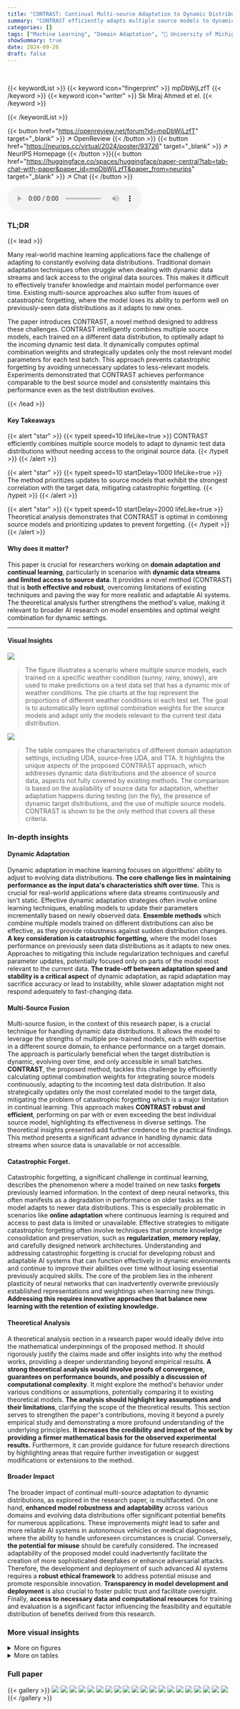```yaml
---
title: "CONTRAST: Continual Multi-source Adaptation to Dynamic Distributions"
summary: "CONTRAST efficiently adapts multiple source models to dynamic data distributions by optimally weighting models and selectively updating only the most relevant ones, achieving robust performance withou..."
categories: []
tags: ["Machine Learning", "Domain Adaptation", "🏢 University of Michigan",]
showSummary: true
date: 2024-09-26
draft: false
---
```


<br>

{{< keywordList >}}
{{< keyword icon="fingerprint" >}} mpDbWjLzfT {{< /keyword >}}
{{< keyword icon="writer" >}} Sk Miraj Ahmed et el. {{< /keyword >}}
 
{{< /keywordList >}}

{{< button href="https://openreview.net/forum?id=mpDbWjLzfT" target="_blank" >}}
↗ OpenReview
{{< /button >}}
{{< button href="https://neurips.cc/virtual/2024/poster/93726" target="_blank" >}}
↗ NeurIPS Homepage
{{< /button >}}{{< button href="https://huggingface.co/spaces/huggingface/paper-central?tab=tab-chat-with-paper&paper_id=mpDbWjLzfT&paper_from=neurips" target="_blank" >}}
↗ Chat
{{< /button >}}



<audio controls>
    <source src="https://ai-paper-reviewer.com/mpDbWjLzfT/podcast.wav" type="audio/wav">
    Your browser does not support the audio element.
</audio>


### TL;DR


{{< lead >}}

Many real-world machine learning applications face the challenge of adapting to constantly evolving data distributions.  Traditional domain adaptation techniques often struggle when dealing with dynamic data streams and lack access to the original data sources.  This makes it difficult to effectively transfer knowledge and maintain model performance over time. Existing multi-source approaches also suffer from issues of catastrophic forgetting, where the model loses its ability to perform well on previously-seen data distributions as it adapts to new ones.

The paper introduces CONTRAST, a novel method designed to address these challenges. CONTRAST intelligently combines multiple source models, each trained on a different data distribution, to optimally adapt to the incoming dynamic test data. It dynamically computes optimal combination weights and strategically updates only the most relevant model parameters for each test batch.  This approach prevents catastrophic forgetting by avoiding unnecessary updates to less-relevant models.  Experiments demonstrated that CONTRAST achieves performance comparable to the best source model and consistently maintains this performance even as the test distribution evolves.

{{< /lead >}}


#### Key Takeaways

{{< alert "star" >}}
{{< typeit speed=10 lifeLike=true >}} CONTRAST efficiently combines multiple source models to adapt to dynamic test data distributions without needing access to the original source data. {{< /typeit >}}
{{< /alert >}}

{{< alert "star" >}}
{{< typeit speed=10 startDelay=1000 lifeLike=true >}} The method prioritizes updates to source models that exhibit the strongest correlation with the target data, mitigating catastrophic forgetting. {{< /typeit >}}
{{< /alert >}}

{{< alert "star" >}}
{{< typeit speed=10 startDelay=2000 lifeLike=true >}} Theoretical analysis demonstrates that CONTRAST is optimal in combining source models and prioritizing updates to prevent forgetting. {{< /typeit >}}
{{< /alert >}}

#### Why does it matter?
This paper is crucial for researchers working on **domain adaptation and continual learning**, particularly in scenarios with **dynamic data streams and limited access to source data**.  It provides a novel method (CONTRAST) that is **both effective and robust**, overcoming limitations of existing techniques and paving the way for more realistic and adaptable AI systems.  The theoretical analysis further strengthens the method's value, making it relevant to broader AI research on model ensembles and optimal weight combination for dynamic settings. 

------
#### Visual Insights



![](https://ai-paper-reviewer.com/mpDbWjLzfT/figures_1_1.jpg)

> The figure illustrates a scenario where multiple source models, each trained on a specific weather condition (sunny, rainy, snowy), are used to make predictions on a test data set that has a dynamic mix of weather conditions. The pie charts at the top represent the proportions of different weather conditions in each test set. The goal is to automatically learn optimal combination weights for the source models and adapt only the models relevant to the current test data distribution.





![](https://ai-paper-reviewer.com/mpDbWjLzfT/tables_2_1.jpg)

> The table compares the characteristics of different domain adaptation settings, including UDA, source-free UDA, and TTA.  It highlights the unique aspects of the proposed CONTRAST approach, which addresses dynamic data distributions and the absence of source data, aspects not fully covered by existing methods. The comparison is based on the availability of source data for adaptation, whether adaptation happens during testing (on the fly), the presence of dynamic target distributions, and the use of multiple source models. CONTRAST is shown to be the only method that covers all these criteria.





### In-depth insights


#### Dynamic Adaptation
Dynamic adaptation in machine learning focuses on algorithms' ability to adjust to evolving data distributions.  **The core challenge lies in maintaining performance as the input data's characteristics shift over time.**  This is crucial for real-world applications where data streams continuously and isn't static.  Effective dynamic adaptation strategies often involve online learning techniques, enabling models to update their parameters incrementally based on newly observed data.  **Ensemble methods** which combine multiple models trained on different distributions can also be effective, as they provide robustness against sudden distribution changes.   **A key consideration is catastrophic forgetting**, where the model loses performance on previously seen data distributions as it adapts to new ones.  Approaches to mitigating this include regularization techniques and careful parameter updates, potentially focused only on parts of the model most relevant to the current data.  **The trade-off between adaptation speed and stability is a critical aspect** of dynamic adaptation, as rapid adaptation may sacrifice accuracy or lead to instability, while slower adaptation might not respond adequately to fast-changing data.

#### Multi-Source Fusion
Multi-source fusion, in the context of this research paper, is a crucial technique for handling dynamic data distributions.  It allows the model to leverage the strengths of multiple pre-trained models, each with expertise in a different source domain, to enhance performance on a target domain. The approach is particularly beneficial when the target distribution is dynamic, evolving over time, and only accessible in small batches. **CONTRAST**, the proposed method, tackles this challenge by efficiently calculating optimal combination weights for integrating source models continuously, adapting to the incoming test data distribution. It also strategically updates only the most correlated model to the target data, mitigating the problem of catastrophic forgetting which is a major limitation in continual learning.  This approach makes **CONTRAST robust and efficient**, performing on par with or even exceeding the best individual source model, highlighting its effectiveness in diverse settings. The theoretical insights presented add further credence to the practical findings. This method presents a significant advance in handling dynamic data streams when source data is unavailable or not accessible.

#### Catastrophic Forget.
Catastrophic forgetting, a significant challenge in continual learning, describes the phenomenon where a model trained on new tasks **forgets** previously learned information.  In the context of deep neural networks, this often manifests as a degradation in performance on older tasks as the model adapts to newer data distributions. This is especially problematic in scenarios like **online adaptation** where continuous learning is required and access to past data is limited or unavailable.  Effective strategies to mitigate catastrophic forgetting often involve techniques that promote knowledge consolidation and preservation, such as **regularization**, **memory replay**, and carefully designed network architectures.  Understanding and addressing catastrophic forgetting is crucial for developing robust and adaptable AI systems that can function effectively in dynamic environments and continue to improve their abilities over time without losing essential previously acquired skills.  The core of the problem lies in the inherent plasticity of neural networks that can inadvertently overwrite previously established representations and weightings when learning new things. **Addressing this requires innovative approaches that balance new learning with the retention of existing knowledge.**

#### Theoretical Analysis
A theoretical analysis section in a research paper would ideally delve into the mathematical underpinnings of the proposed method.  It should rigorously justify the claims made and offer insights into why the method works, providing a deeper understanding beyond empirical results.  **A strong theoretical analysis would involve proofs of convergence, guarantees on performance bounds, and possibly a discussion of computational complexity**. It might explore the method's behavior under various conditions or assumptions, potentially comparing it to existing theoretical models.  **The analysis should highlight key assumptions and their limitations**, clarifying the scope of the theoretical results.  This section serves to strengthen the paper's contributions, moving it beyond a purely empirical study and demonstrating a more profound understanding of the underlying principles.  **It increases the credibility and impact of the work by providing a firmer mathematical basis for the observed experimental results.**  Furthermore, it can provide guidance for future research directions by highlighting areas that require further investigation or suggest modifications or extensions to the method.

#### Broader Impact
The broader impact of continual multi-source adaptation to dynamic distributions, as explored in the research paper, is multifaceted.  On one hand, **enhanced model robustness and adaptability** across various domains and evolving data distributions offer significant potential benefits for numerous applications.  These improvements might lead to safer and more reliable AI systems in autonomous vehicles or medical diagnoses, where the ability to handle unforeseen circumstances is crucial.  Conversely, **the potential for misuse** should be carefully considered.  The increased adaptability of the proposed model could inadvertently facilitate the creation of more sophisticated deepfakes or enhance adversarial attacks.  Therefore, the development and deployment of such advanced AI systems requires a **robust ethical framework** to address potential misuse and promote responsible innovation.  **Transparency in model development and deployment** is also crucial to foster public trust and facilitate oversight.  Finally, **access to necessary data and computational resources** for training and evaluation is a significant factor influencing the feasibility and equitable distribution of benefits derived from this research.


### More visual insights

<details>
<summary>More on figures
</summary>


![](https://ai-paper-reviewer.com/mpDbWjLzfT/figures_4_1.jpg)

> This figure illustrates the CONTRAST framework's operation during the test phase.  It involves two steps: first, calculating optimal combination weights for multiple source models based on the current test batch's distribution; second, updating the parameters of the model most strongly correlated with the test distribution using existing test-time adaptation methods. The figure visually depicts these steps, highlighting the backpropagation of combination weights and model parameter updates. The use of a weighted pseudo-label aids in combining source model outputs.


![](https://ai-paper-reviewer.com/mpDbWjLzfT/figures_6_1.jpg)

> This figure illustrates the CONTRAST framework's two main steps for each test batch: 1) learning optimal combination weights for source models using weighted pseudo-labels and Shannon entropy minimization, and 2) updating parameters of the source model with the highest weight using a state-of-the-art TTA method.  The figure visually depicts the flow of data, weight calculation, model updates and information between time steps, emphasizing the continuous adaptation process.


![](https://ai-paper-reviewer.com/mpDbWjLzfT/figures_9_1.jpg)

> This figure compares the performance of CONTRAST against three baseline single-source test time adaptation methods (Tent, CoTTA, and EaTA) in terms of maintaining source knowledge during dynamic adaptation.  The top panel shows the classification accuracy of each method across 15 noisy domains of CIFAR-100C. The bottom panel shows the loss of classification accuracy (forgetting) on the source test sets.  The results demonstrate that CONTRAST effectively mitigates catastrophic forgetting, maintaining consistently high accuracy on source domains even after adapting to multiple target domains.


![](https://ai-paper-reviewer.com/mpDbWjLzfT/figures_22_1.jpg)

> This figure compares the semantic segmentation results of CONTRAST with the baseline Tent method on the ACDC dataset. Four rows represent different weather conditions (rain, snow, fog, night) with the input image, ground truth mask, Tent-best results, and CONTRAST results.  It visually demonstrates that CONTRAST provides better segmentation results than the baseline method, especially in challenging weather conditions.


</details>




<details>
<summary>More on tables
</summary>


![](https://ai-paper-reviewer.com/mpDbWjLzfT/tables_8_1.jpg)
> This table presents the results of experiments conducted on the CIFAR-100C dataset, which involves adapting four source models (trained on different weather conditions) to 15 sequential test domains with varying weather conditions.  The table compares the performance of the proposed CONTRAST method against three baseline methods (Tent, EaTA, and COTTA), illustrating that CONTRAST consistently outperforms the best-performing single-source adaptation method (X-Best) across all test domains. The results highlight CONTRAST's ability to optimally combine multiple source models and retain source knowledge effectively over time.

![](https://ai-paper-reviewer.com/mpDbWjLzfT/tables_8_2.jpg)
> This table presents the results of the experiment conducted on the Office-Home dataset. The experiment is set up in a way that three source models are trained using three domains from the Office-Home dataset, and they are used for testing on the remaining domain. This is a test-time adaptation (TTA) setting. The table compares the performance of the proposed method (X+CONTRAST) with several baseline methods (X). The results show that the proposed method consistently outperforms all baselines in terms of error rate. The table highlights the effectiveness of the proposed method in adapting to the target domain even without access to the source data during the test-time adaptation.

![](https://ai-paper-reviewer.com/mpDbWjLzfT/tables_16_1.jpg)
> This table presents the results of the digit classification experiment.  Four source models are trained on four different digit datasets (MNIST-M, MNIST, USPS, SVHN, and Synthetic Digits). Each column represents a target dataset (one of the five datasets is held out as a target for each test). The table shows that using the CONTRAST method with different test-time adaptation methods (Tent, EaTA, CoTTA) consistently outperforms the best individual source model for each adaptation setting.  The table reports the error rate (percentage of misclassified samples) for each method and each dataset. 

![](https://ai-paper-reviewer.com/mpDbWjLzfT/tables_16_2.jpg)
> This table presents the results of applying CONTRAST and several baseline methods on the CIFAR-100C dataset.  Four source models (trained on 'Clear', 'Snow', 'Fog', and 'Frost' conditions) are used for continual adaptation across 15 noisy test domains.  The table shows error rates (%) for each method across the domains, demonstrating that CONTRAST consistently outperforms baseline single-source methods by effectively combining multiple source models while mitigating catastrophic forgetting.

![](https://ai-paper-reviewer.com/mpDbWjLzfT/tables_17_1.jpg)
> This table presents the error rate results on the Office-Home dataset under the same experimental setting as Table 3 (Appendix) with Tent as the adaptation method, but with different initialization and learning rate choices for solving the optimization in (4). It is evident from the table that our chosen initialization and adaptive learning rate result in the highest accuracy gain.

![](https://ai-paper-reviewer.com/mpDbWjLzfT/tables_17_2.jpg)
> This ablation study in Section D.1 of the paper compares the performance of CONTRAST using two different weight initialization methods: one based on entropy and another based on KL divergence.  The results show that initializing weights based on KL divergence, which favors the most correlated source model, significantly outperforms entropy-based initialization, demonstrating the superiority of the proposed initialization strategy in achieving optimal performance.

![](https://ai-paper-reviewer.com/mpDbWjLzfT/tables_18_1.jpg)
> This table presents an ablation study on the model update policy within the CONTRAST framework using CoTTA as the underlying single-source adaptation method. It compares the performance of four different strategies: updating all models, updating only the least correlated model, updating a subset of models based on weights, and updating only the most correlated model. The results, presented as error rates, show that updating only the most correlated model yields the best performance, highlighting the effectiveness of this approach in preventing catastrophic forgetting.

![](https://ai-paper-reviewer.com/mpDbWjLzfT/tables_18_2.jpg)
> This table presents the ablation study on the model update policy of CONTRAST using CoTTA as the single-source adaptation method. It compares four different update strategies: updating all models, updating only the least correlated model, updating a subset of models, and updating only the most correlated model. The results, presented as error rates, show that updating only the most correlated model yields the best performance, highlighting the effectiveness of the proposed approach in mitigating catastrophic forgetting.

![](https://ai-paper-reviewer.com/mpDbWjLzfT/tables_18_3.jpg)
> This table presents the results of applying CONTRAST and several baseline methods (Tent, COTTA, EaTA) on the CIFAR-100C dataset with 15 different noise types.  Four source models (trained on clean images and three different noise types) are used for multi-source adaptation. The table shows the error rate for each method across all noise types, demonstrating the superiority of CONTRAST in achieving lower error rates while mitigating catastrophic forgetting.  The 'X-Best' and 'X+CONTRAST' columns represent the best single-source performance and the performance when integrating each single-source method with CONTRAST, respectively.

![](https://ai-paper-reviewer.com/mpDbWjLzfT/tables_19_1.jpg)
> This table compares the performance of CONTRAST+Tent against the DECISION method from a prior work on multi-source domain adaptation.  The comparison highlights the superior performance of CONTRAST+Tent, particularly in online adaptation settings where data arrives in batches.  The results are presented as error rates (percentage) across various noise conditions (GN to JPEG) in the CIFAR-100C dataset. The lower the error rate, the better the performance.

![](https://ai-paper-reviewer.com/mpDbWjLzfT/tables_19_2.jpg)
> This table presents the results of applying the CONTRAST method and several baselines on the CIFAR-100C dataset.  Four source models (trained on 'Clear', 'Snow', 'Fog', and 'Frost' conditions) are used, and their performance is evaluated across 15 different noisy test domains. The table compares the error rates (lower is better) of CONTRAST against several single-source adaptation methods (Tent, EaTA, COTTA), showing the best and worst performance achieved by each method across the 15 test domains.  The results demonstrate that CONTRAST consistently outperforms even the best-performing single-source method in a dynamic setting, highlighting its effectiveness in combining source models and mitigating forgetting.

![](https://ai-paper-reviewer.com/mpDbWjLzfT/tables_20_1.jpg)
> This table presents the results of semantic segmentation on the ACDC dataset using models trained on Cityscapes and its noisy variants.  The experiment uses a static test distribution with various weather conditions. The table shows that the proposed CONTRAST method outperforms the baseline Tent method in terms of mean Intersection over Union (mIoU).

![](https://ai-paper-reviewer.com/mpDbWjLzfT/tables_21_1.jpg)
> This table presents the results of the proposed CONTRAST method on the CIFAR-100C dataset, which involves 15 test domains with varying levels of noise (Snow, Fog, Frost).  The table compares the performance of CONTRAST against several baseline methods (Tent, EaTA, and COTTA). Each baseline is tested both individually (X-Best and X-Worst) and integrated into CONTRAST (X+CONTRAST). The error rates (in %) are presented for each method, demonstrating that CONTRAST consistently outperforms the best individual baseline across all test domains.

</details>




### Full paper

{{< gallery >}}
<img src="https://ai-paper-reviewer.com/mpDbWjLzfT/1.png" class="grid-w50 md:grid-w33 xl:grid-w25" />
<img src="https://ai-paper-reviewer.com/mpDbWjLzfT/2.png" class="grid-w50 md:grid-w33 xl:grid-w25" />
<img src="https://ai-paper-reviewer.com/mpDbWjLzfT/3.png" class="grid-w50 md:grid-w33 xl:grid-w25" />
<img src="https://ai-paper-reviewer.com/mpDbWjLzfT/4.png" class="grid-w50 md:grid-w33 xl:grid-w25" />
<img src="https://ai-paper-reviewer.com/mpDbWjLzfT/5.png" class="grid-w50 md:grid-w33 xl:grid-w25" />
<img src="https://ai-paper-reviewer.com/mpDbWjLzfT/6.png" class="grid-w50 md:grid-w33 xl:grid-w25" />
<img src="https://ai-paper-reviewer.com/mpDbWjLzfT/7.png" class="grid-w50 md:grid-w33 xl:grid-w25" />
<img src="https://ai-paper-reviewer.com/mpDbWjLzfT/8.png" class="grid-w50 md:grid-w33 xl:grid-w25" />
<img src="https://ai-paper-reviewer.com/mpDbWjLzfT/9.png" class="grid-w50 md:grid-w33 xl:grid-w25" />
<img src="https://ai-paper-reviewer.com/mpDbWjLzfT/10.png" class="grid-w50 md:grid-w33 xl:grid-w25" />
<img src="https://ai-paper-reviewer.com/mpDbWjLzfT/11.png" class="grid-w50 md:grid-w33 xl:grid-w25" />
<img src="https://ai-paper-reviewer.com/mpDbWjLzfT/12.png" class="grid-w50 md:grid-w33 xl:grid-w25" />
<img src="https://ai-paper-reviewer.com/mpDbWjLzfT/13.png" class="grid-w50 md:grid-w33 xl:grid-w25" />
<img src="https://ai-paper-reviewer.com/mpDbWjLzfT/14.png" class="grid-w50 md:grid-w33 xl:grid-w25" />
<img src="https://ai-paper-reviewer.com/mpDbWjLzfT/15.png" class="grid-w50 md:grid-w33 xl:grid-w25" />
<img src="https://ai-paper-reviewer.com/mpDbWjLzfT/16.png" class="grid-w50 md:grid-w33 xl:grid-w25" />
<img src="https://ai-paper-reviewer.com/mpDbWjLzfT/17.png" class="grid-w50 md:grid-w33 xl:grid-w25" />
<img src="https://ai-paper-reviewer.com/mpDbWjLzfT/18.png" class="grid-w50 md:grid-w33 xl:grid-w25" />
<img src="https://ai-paper-reviewer.com/mpDbWjLzfT/19.png" class="grid-w50 md:grid-w33 xl:grid-w25" />
<img src="https://ai-paper-reviewer.com/mpDbWjLzfT/20.png" class="grid-w50 md:grid-w33 xl:grid-w25" />
{{< /gallery >}}